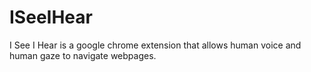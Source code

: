 # ISeeIHear
I See I Hear is a google chrome extension that allows human voice and human gaze to navigate webpages.
